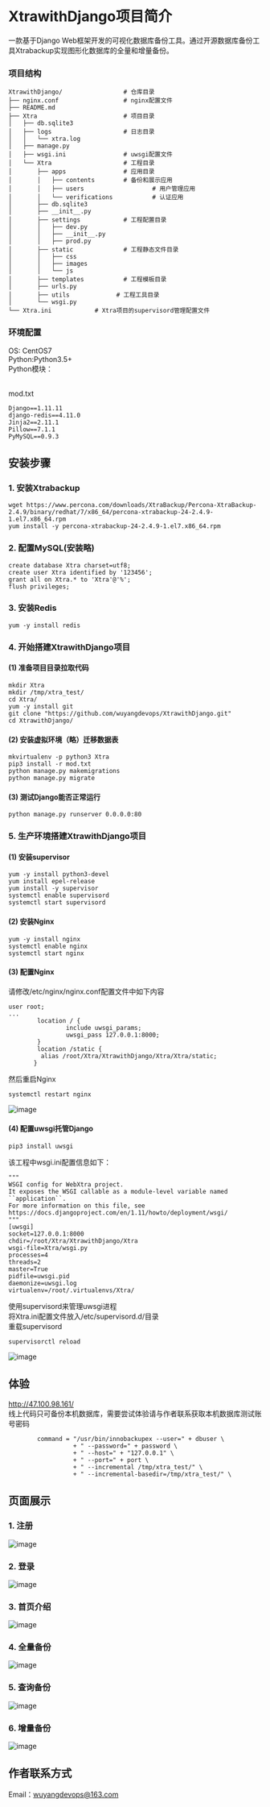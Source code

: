 # XtrawithDjango项目简介

一款基于Django Web框架开发的可视化数据库备份工具。通过开源数据库备份工具Xtrabackup实现图形化数据库的全量和增量备份。

### 项目结构


```
XtrawithDjango/                 # 仓库目录
├── nginx.conf                  # nginx配置文件
├── README.md
├── Xtra                        # 项目目录
│   ├── db.sqlite3
│   ├── logs                    # 日志目录
│   │   └── xtra.log
│   ├── manage.py               
│   ├── wsgi.ini                # uwsgi配置文件
│   └── Xtra                    # 工程目录
│       ├── apps                # 应用目录
│       │   ├── contents        # 备份和展示应用
│       │   ├── users                   # 用户管理应用
│       │   └── verifications           # 认证应用
│       ├── db.sqlite3
│       ├── __init__.py
│       ├── settings            # 工程配置目录
│       │   ├── dev.py
│       │   ├── __init__.py
│       │   ├── prod.py
│       ├── static              # 工程静态文件目录
│       │   ├── css
│       │   ├── images
│       │   └── js
│       ├── templates           # 工程模板目录
│       ├── urls.py
│       ├── utils	          # 工程工具目录
│       └── wsgi.py
└── Xtra.ini            # Xtra项目的supervisord管理配置文件

```

### 环境配置
OS: CentOS7
</br>Python:Python3.5+
</br>Python模块：

</br>mod.txt
```
Django==1.11.11
django-redis==4.11.0
Jinja2==2.11.1
Pillow==7.1.1
PyMySQL==0.9.3
```

## 安装步骤
### 1. 安装Xtrabackup

```
wget https://www.percona.com/downloads/XtraBackup/Percona-XtraBackup-2.4.9/binary/redhat/7/x86_64/percona-xtrabackup-24-2.4.9-1.el7.x86_64.rpm
yum install -y percona-xtrabackup-24-2.4.9-1.el7.x86_64.rpm
```
### 2. 配置MySQL(安装略)


```
create database Xtra charset=utf8;
create user Xtra identified by '123456';
grant all on Xtra.* to 'Xtra'@'%';
flush privileges;
```

### 3. 安装Redis

```
yum -y install redis
```

### 4. 开始搭建XtrawithDjango项目
#### (1) 准备项目目录拉取代码


```
mkdir Xtra
mkdir /tmp/xtra_test/
cd Xtra/
yum -y install git
git clone "https://github.com/wuyangdevops/XtrawithDjango.git"
cd XtrawithDjango/
```

#### (2) 安装虚拟环境（略）迁移数据表

```
mkvirtualenv -p python3 Xtra
pip3 install -r mod.txt
python manage.py makemigrations
python manage.py migrate
```

#### (3) 测试Django能否正常运行

```
python manage.py runserver 0.0.0.0:80
```

### 5. 生产环境搭建XtrawithDjango项目
#### (1) 安装supervisor

```
yum -y install python3-devel
yum install epel-release
yum install -y supervisor
systemctl enable supervisord
systemctl start supervisord
```
#### (2) 安装Nginx

```
yum -y install nginx
systemctl enable nginx
systemctl start nginx
```
#### (3) 配置Nginx
请修改/etc/nginx/nginx.conf配置文件中如下内容

```
user root;
...
        location / {
                include uwsgi_params;
                uwsgi_pass 127.0.0.1:8000;
        }
        location /static {
         alias /root/Xtra/XtrawithDjango/Xtra/Xtra/static;
       }
```
然后重启Nginx

```
systemctl restart nginx
```
![image](https://github.com/wuyangdevops/XtrawithDjango/blob/master/Pic/nginx.png)


#### (4) 配置uwsgi托管Django


```
pip3 install uwsgi
```
该工程中wsgi.ini配置信息如下：

```
"""
WSGI config for WebXtra project.
It exposes the WSGI callable as a module-level variable named ``application``.
For more information on this file, see
https://docs.djangoproject.com/en/1.11/howto/deployment/wsgi/
"""
[uwsgi]
socket=127.0.0.1:8000
chdir=/root/Xtra/XtrawithDjango/Xtra
wsgi-file=Xtra/wsgi.py
processes=4
threads=2
master=True
pidfile=uwsgi.pid
daemonize=uwsgi.log
virtualenv=/root/.virtualenvs/Xtra/
```

使用supervisord来管理uwsgi进程
</br>将Xtra.ini配置文件放入/etc/supervisord.d/目录
</br>重载supervisord

```
supervisorctl reload
```

![image](https://github.com/wuyangdevops/XtrawithDjango/blob/master/Pic/uwsgi.png)

## 体验
http://47.100.98.161/
</br>线上代码只可备份本机数据库，需要尝试体验请与作者联系获取本机数据库测试账号密码

```
        command = "/usr/bin/innobackupex --user=" + dbuser \
                  + " --password=" + password \
                  + " --host=" + "127.0.0.1" \
                  + " --port=" + port \
                  + " --incremental /tmp/xtra_test/" \
                  + " --incremental-basedir=/tmp/xtra_test/" \

```

## 页面展示

### 1. 注册
![image](https://github.com/wuyangdevops/XtrawithDjango/blob/master/Pic/register.png)
### 2. 登录
![image](https://github.com/wuyangdevops/XtrawithDjango/blob/master/Pic/login.png)
### 3. 首页介绍
![image](https://github.com/wuyangdevops/XtrawithDjango/blob/master/Pic/desc.png)
### 4. 全量备份
![image](https://github.com/wuyangdevops/XtrawithDjango/blob/master/Pic/fullbackup.png)
### 5. 查询备份
![image](https://github.com/wuyangdevops/XtrawithDjango/blob/master/Pic/show.png)
### 6. 增量备份
![image](https://github.com/wuyangdevops/XtrawithDjango/blob/master/Pic/incre.png)

## 作者联系方式
Email：wuyangdevops@163.com



